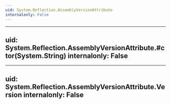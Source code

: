 ```yaml
---
uid: System.Reflection.AssemblyVersionAttribute
internalonly: False
---
```


---
uid: System.Reflection.AssemblyVersionAttribute.#ctor(System.String)
internalonly: False
---

---
uid: System.Reflection.AssemblyVersionAttribute.Version
internalonly: False
---
